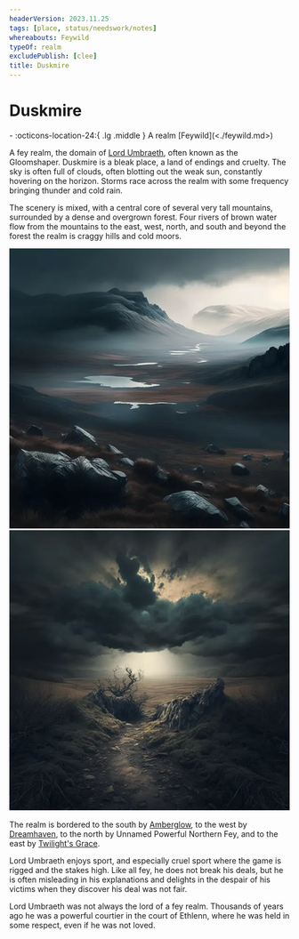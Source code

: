 ```yaml
---
headerVersion: 2023.11.25
tags: [place, status/needswork/notes]
whereabouts: Feywild
typeOf: realm
excludePublish: [clee]
title: Duskmire
---
```

# Duskmire
<div class="grid cards ext-narrow-margin ext-one-column" markdown>
-    :octicons-location-24:{ .lg .middle } A realm [Feywild](<./feywild.md>)  
</div>


A fey realm, the domain of  [Lord Umbraeth](<../../../../people/extraplanar-powers/lord-umbraeth.md>), often known as the Gloomshaper. Duskmire is a bleak place, a land of endings and cruelty. The sky is often full of clouds, often blotting out the weak sun, constantly hovering on the horizon. Storms race across the realm with some frequency bringing thunder and cold rain. 

The scenery is mixed, with a central core of several very tall mountains,  surrounded by a dense and overgrown forest. Four rivers of brown water flow from the mountains to the east, west, north, and south and beyond the forest the realm is craggy hills and cold moors. 

![Duskmire 1](../../../../assets/duskmire-1.png)![Duskmire 2](../../../../assets/duskmire-2.png)


The realm is bordered to the south by [Amberglow](<./amberglow.md>), to the west by [Dreamhaven](<./dreamhaven.md>), to the north by Unnamed Powerful Northern Fey, and to the east by [Twilight's Grace](<./twilight-s-grace.md>).

Lord Umbraeth enjoys sport, and especially cruel sport where the game is rigged and the stakes high. Like all fey, he does not break his deals, but he is often misleading in his explanations and delights in the despair of his victims when they discover his deal was not fair. 

Lord Umbraeth was not always the lord of a fey realm. Thousands of years ago he was a powerful courtier in the court of Ethlenn, where he was held in some respect, even if he was not loved. 

